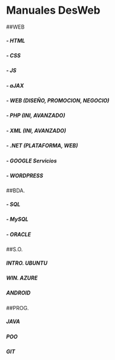 # Manuales DesWeb

##WEB

##### - HTML
##### - CSS
##### - JS
##### - aJAX
##### - WEB (DISEÑO, PROMOCION, NEGOCIO)
##### - PHP (INI, AVANZADO)
##### - XML (INI, AVANZADO)
##### - .NET (PLATAFORMA, WEB)
##### - GOOGLE Servicios
##### - WORDPRESS

##BDA.

##### - SQL
##### - MySQL
##### - ORACLE

##S.O.
##### INTRO. UBUNTU
##### WIN. AZURE
##### ANDROID

##PROG.
##### JAVA
##### POO
##### GIT
